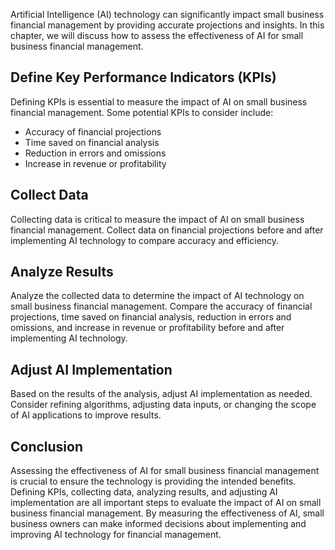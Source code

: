 

Artificial Intelligence (AI) technology can significantly impact small business financial management by providing accurate projections and insights. In this chapter, we will discuss how to assess the effectiveness of AI for small business financial management.

Define Key Performance Indicators (KPIs)
----------------------------------------

Defining KPIs is essential to measure the impact of AI on small business financial management. Some potential KPIs to consider include:

* Accuracy of financial projections
* Time saved on financial analysis
* Reduction in errors and omissions
* Increase in revenue or profitability

Collect Data
------------

Collecting data is critical to measure the impact of AI on small business financial management. Collect data on financial projections before and after implementing AI technology to compare accuracy and efficiency.

Analyze Results
---------------

Analyze the collected data to determine the impact of AI technology on small business financial management. Compare the accuracy of financial projections, time saved on financial analysis, reduction in errors and omissions, and increase in revenue or profitability before and after implementing AI technology.

Adjust AI Implementation
------------------------

Based on the results of the analysis, adjust AI implementation as needed. Consider refining algorithms, adjusting data inputs, or changing the scope of AI applications to improve results.

Conclusion
----------

Assessing the effectiveness of AI for small business financial management is crucial to ensure the technology is providing the intended benefits. Defining KPIs, collecting data, analyzing results, and adjusting AI implementation are all important steps to evaluate the impact of AI on small business financial management. By measuring the effectiveness of AI, small business owners can make informed decisions about implementing and improving AI technology for financial management.

